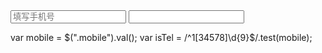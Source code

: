 <input id="tel" class="con-input" type="text"  maxlength="11" onkeyup='this.value=this.value.replace(/\D/gi,"")' placeholder="填写手机号" />

<input class="input-box mobile" maxlength="11" pattern="[0-9]*" onkeyup="this.value=this.value.replace(/[^0-9-]+/,'');" pattern="[0-9]*">

var mobile = $(".mobile").val();
var isTel = /^1[34578]\d{9}$/.test(mobile);